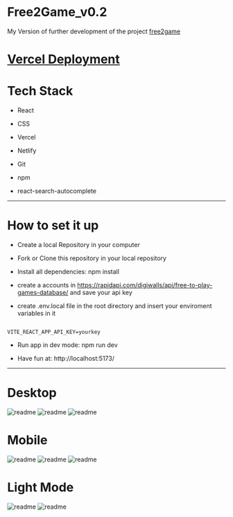 # Free2Game_v0.2

My Version of further development of the project [free2game](https://github.com/MariaRiosNavarro/free2Game)

# [Vercel Deployment](https://free-to-game-v0-2.vercel.app/)

<!--# [Netlify Deployment]() -->

# Tech Stack

- React

- CSS

- Vercel

- Netlify

- Git

- npm

- react-search-autocomplete

<hr>

# How to set it up

- Create a local Repository in your computer

- Fork or Clone this repository in your local repository

- Install all dependencies: npm install

- create a accounts in https://rapidapi.com/digiwalls/api/free-to-play-games-database/ and save your api key

- create .env.local file in the root directory and insert your enviroment variables in it

```

VITE_REACT_APP_API_KEY=yourkey

```

- Run app in dev mode: npm run dev

- Have fun at: http://localhost:5173/

<hr>

# Desktop

<div>
<img src="./public/img/readme1.png" alt="readme">
<img src="./public/img/readme2.png" alt="readme">
<img src="./public/img/readme3.png" alt="readme">
</div>

# Mobile

<div>
<img src="./public/img/readme4.png" alt="readme">
<img src="./public/img/readme5.png" alt="readme">
<img src="./public/img/readme6.png" alt="readme">
</div>

# Light Mode

<div>
<img src="./public/img/readmelight1.png" alt="readme">
<img src="./public/img/readmelight2.png" alt="readme">

</div>
